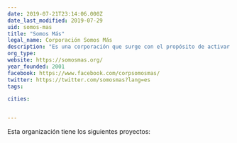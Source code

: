 ```yaml
---
date: 2019-07-21T23:14:06.000Z
date_last_modified: 2019-07-29
uid: somos-mas
title: "Somos Más"
legal_name: Corporación Somos Más
description: "Es una corporación que surge con el propósito de activar la inteligencia colectiva en ecosistemas sociales."
org_type: 
website: https://somosmas.org/
year_founded: 2001
facebook: https://www.facebook.com/corpsomosmas/
twitter: https://twitter.com/somosmas?lang=es
tags:

cities: 


---
```


Esta organización tiene los siguientes proyectos:


